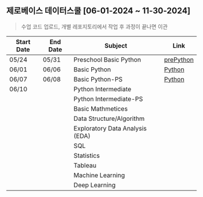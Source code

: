 ## 제로베이스 데이터스쿨 [06-01-2024 ~ 11-30-2024]
> 수업 코드 업로드, 개별 레포지토리에서 작업 후 과정이 끝나면 이관

|Start Date|End Date|Subject|Link|
|---|---|---|---|
|05/24|05/31|Preschool Basic Python|[prePython](https://github.com/gimbabheaven/zb-ds-28/tree/master/prePython)|
|06/01|06/06|Basic Python|[Python](https://github.com/gimbabheaven/zb-ds-28/tree/master/Python)|
|06/07|06/08|Basic Python-PS|[Python](https://github.com/gimbabheaven/zb-ds-28/tree/master/Python)|
|06/10||Python Intermediate|
|||Python Intermediate-PS|
|||Basic Mathmetices|
|||Data Structure/Algorithm|
|||Exploratory Data Analysis (EDA)|
|||SQL|
|||Statistics|
|||Tableau|
|||Machine Learning|
|||Deep Learning|
